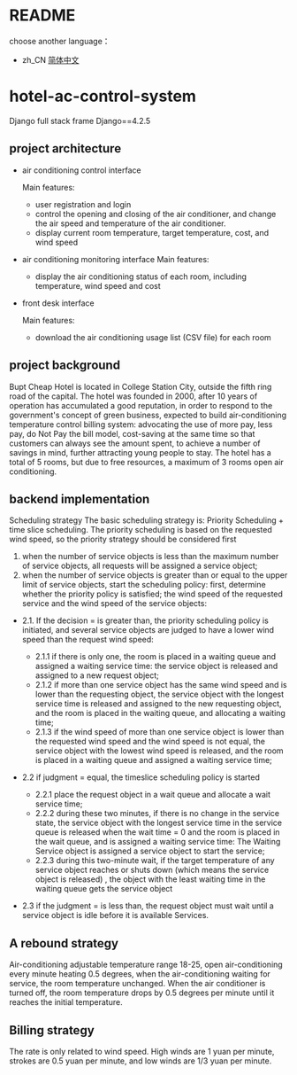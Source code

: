 # README

choose another language：

- zh_CN [简体中文](readme/README_ch.md)

# hotel-ac-control-system
Django full stack frame
Django==4.2.5

## project architecture
- air conditioning control interface

    Main features:
    - user registration and login
    - control the opening and closing of the air conditioner, and change the air speed and temperature of the air conditioner.
    - display current room temperature, target temperature, cost, and wind speed
- air conditioning monitoring interface
    Main features:

    - display the air conditioning status of each room, including temperature, wind speed and cost
- front desk interface

    Main features:
    - download the air conditioning usage list (CSV file) for each room
## project background
Bupt Cheap Hotel is located in College Station City, outside the fifth ring road of the capital. The hotel was founded in 2000, after 10 years of operation has accumulated a good reputation, in order to respond to the government's concept of green business, expected to build air-conditioning temperature control billing system: advocating the use of more pay, less pay, do Not Pay the bill model, cost-saving at the same time so that customers can always see the amount spent, to achieve a number of savings in mind, further attracting young people to stay. The hotel has a total of 5 rooms, but due to free resources, a maximum of 3 rooms open air conditioning.
## backend implementation
Scheduling strategy
The basic scheduling strategy is: Priority Scheduling + time slice scheduling. The priority scheduling is based on the requested wind speed, so the priority strategy should be considered first
1) when the number of service objects is less than the maximum number of service objects, all requests will be assigned a service object;
2) when the number of service objects is greater than or equal to the upper limit of service objects, start the scheduling policy: first, determine whether the priority policy is satisfied; the wind speed of the requested service and the wind speed of the service objects:

- 2.1. If the decision = is greater than, the priority scheduling policy is initiated, and several service objects are judged to have a lower wind speed than the request wind speed:

    - 2.1.1 if there is only one, the room is placed in a waiting queue and assigned a waiting service time: the service object is released and assigned to a new request object;
    - 2.1.2 if more than one service object has the same wind speed and is lower than the requesting object, the service object with the longest service time is released and assigned to the new requesting object, and the room is placed in the waiting queue, and allocating a waiting time;
    - 2.1.3 if the wind speed of more than one service object is lower than the requested wind speed and the wind speed is not equal, the service object with the lowest wind speed is released, and the room is placed in a waiting queue and assigned a waiting service time;

- 2.2 if judgment = equal, the timeslice scheduling policy is started
    
    - 2.2.1 place the request object in a wait queue and allocate a wait service time;
    - 2.2.2 during these two minutes, if there is no change in the service state, the service object with the longest service time in the service queue is released when the wait time = 0 and the room is placed in the wait queue, and is assigned a waiting service time: The Waiting Service object is assigned a service object to start the service;
    - 2.2.3 during this two-minute wait, if the target temperature of any service object reaches or shuts down (which means the service object is released) , the object with the least waiting time in the waiting queue gets the service object
- 2.3 if the judgment = is less than, the request object must wait until a service object is idle before it is available Services.

## A rebound strategy
Air-conditioning adjustable temperature range 18-25, open air-conditioning every minute heating 0.5 degrees, when the air-conditioning waiting for service, the room temperature unchanged. When the air conditioner is turned off, the room temperature drops by 0.5 degrees per minute until it reaches the initial temperature.

## Billing strategy
The rate is only related to wind speed. High winds are 1 yuan per minute, strokes are 0.5 yuan per minute, and low winds are 1/3 yuan per minute.

